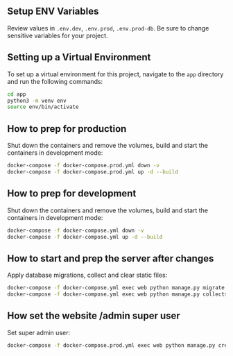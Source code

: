 
## Setup ENV Variables
Review values in `.env.dev`, `.env.prod`, `.env.prod-db`. Be sure to change sensitive variables for your project.

## Setting up a Virtual Environment

To set up a virtual environment for this project, navigate to the `app` directory and run the following commands:

```bash
cd app
python3 -m venv env
source env/bin/activate
```

## How to prep for production

Shut down the containers and remove the volumes, build and start the containers in development mode:
```bash
docker-compose -f docker-compose.prod.yml down -v
docker-compose -f docker-compose.prod.yml up -d --build
```

## How to prep for development

Shut down the containers and remove the volumes, build and start the containers in development mode:
```bash
docker-compose -f docker-compose.yml down -v
docker-compose -f docker-compose.yml up -d --build
```

## How to start and prep the server after changes

Apply database migrations, collect and clear static files:
```bash
docker-compose -f docker-compose.yml exec web python manage.py migrate --noinput
docker-compose -f docker-compose.yml exec web python manage.py collectstatic --no-input --clear
```

## How set the website /admin super user

Set super admin user:
```bash
docker-compose -f docker-compose.prod.yml exec web python manage.py createsuperuser
```